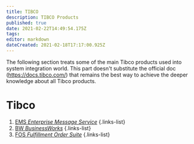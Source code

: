 ```yaml
---
title: TIBCO
description: TIBCO Products
published: true
date: 2021-02-22T14:49:54.175Z
tags: 
editor: markdown
dateCreated: 2021-02-18T17:17:00.925Z
---
```


The following section treats some of the main Tibco products used into system integration world.
This part doesn't substitute the official doc (https://docs.tibco.com/) that remains the best way to achieve the deeper knowledge about all Tibco products.

# Tibco

1. [EMS *Enterprise Message Service*](/training/integration/tibco/ems)
{.links-list}
2. [BW *BusinessWorks*](/training/integration/tibco/bw)
{.links-list}
3. [FOS *Fulfillment Order Suite*](/training/integration/tibco/fos)
{.links-list}